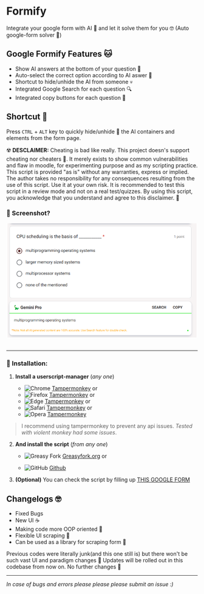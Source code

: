 # Formify

Integrate your google form with AI 🚀 and let it solve them for you 🤓 (Auto google-form solver 🐍)

## Google Formify Features 🐱

- Show AI answers at the bottom of your question 🤑
- Auto-select the correct option according to AI aswer 🍼
- Shortcut to hide/unhide the AI from someone 💀
- Integrated Google Search for each question 🔍
- Integrated copy buttons for each question 🐐

## Shortcut 🐬

Press `CTRL` + `ALT` key to quickly hide/unhide 🪼 the AI containers and elements from the form page.

☢️ **DESCLAIMER:** Cheating is bad like really. This project doesn's support cheating nor cheaters 🫵. It merely exists to show common vulnerabilities and flaw in moodle, for experimenting purpose and as my scripting practice. This script is provided "as is" without any warranties, express or implied. The author takes no responsibility for any consequences resulting from the use of this script. Use it at your own risk. It is recommended to test this script in a review mode and not on a real test/quizzes. By using this script, you acknowledge that you understand and agree to this disclaimer. 💯

### 📸 Screenshot?

<p align="center">
    <img src="./img/image.png" height="300px" title="Why, once I met this guy who knew this guy who knew this guy who knew this guy who knew this guy who knew this guy who knew this guy who knew this guy who knew this guy who knew this guy who knew this guy who knew this guy who knew this guy who knew this guy who knew this guy who knew this guy who knew this guy's cousin... 👀">
    <br><br>
</p>

---

### 🤌 Installation:

1.  **Install a userscript-manager** (_any one_)

    - ![Chrome](https://raw.githubusercontent.com/alrra/browser-logos/main/src/chrome/chrome_16x16.png) [Tampermonkey](https://chrome.google.com/webstore/detail/tampermonkey/dhdgffkkebhmkfjojejmpbldmpobfkfo) or
    - ![Firefox](https://raw.githubusercontent.com/alrra/browser-logos/main/src/firefox/firefox_16x16.png) [Tampermonkey](https://addons.mozilla.org/firefox/addon/tampermonkey/) or
    - ![Edge](https://raw.githubusercontent.com/alrra/browser-logos/main/src/edge/edge_16x16.png) [Tampermonkey](https://microsoftedge.microsoft.com/addons/detail/tampermonkey/dhhkcnkncnogfoefnondnaogonpedlnh) or
    - ![Safari](https://raw.githubusercontent.com/alrra/browser-logos/main/src/safari/safari_16x16.png) [Tampermonkey](https://apps.apple.com/app/tampermonkey/id1482490089) or
    - ![Opera](https://raw.githubusercontent.com/alrra/browser-logos/main/src/opera/opera_16x16.png) [Tampermonkey](https://addons.opera.com/extensions/details/tampermonkey-beta/)

> I recommend using tampermonkey to prevent any api issues. _Tested with violent monkey had some issues_.

2. **And install the script** (_from any one_)

   - ![Greasy Fork](https://www.google.com/s2/favicons?sz=16&domain=greasyfork.org) [Greasyfork.org](https://greasyfork.org/en/scripts/480209-google-formify) or

   - ![GitHub](https://www.google.com/s2/favicons?sz=8&domain=github.com) [Github](https://github.com/rohitaryal/formify/raw/main/formify.user.js)

3. **(Optional)** You can check the script by filling up [THIS GOOGLE FORM](https://docs.google.com/forms/d/e/1FAIpQLSd5A4xLjNMmo9MxlMRSXYBiAd66eIHkrCInFNZ9aCs4HLIiyw/viewform)

## Changelogs 🤓

- Fixed Bugs
- New UI ☕
- Making code more OOP oriented 🐢
- Flexible UI scraping 🍭
- Can be used as a library for scraping form 🍷

Previous codes were literally junk(and this one still is) but there won't be such vast UI and paradigm changes 🔫 Updates will be rolled out in this codebase from now on. No further changes 🦀

---

_In case of bugs and errors please please please submit an issue :)_

